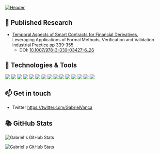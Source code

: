 [![Header](https://github.com/gabrielv33/gabrielv33/blob/main/header.jpg?raw=true "Header")](https://twitter.com/GabrielVanca)


<!-- ### Hi there 👋 -->

<!--
Here are some ideas to get you started:

- 🔭 I’m currently working on ...
- 🌱 I’m currently learning ...
- 👯 I’m looking to collaborate on ...
- 🤔 I’m looking for help with ...
- 💬 Ask me about ...
- 📫 How to reach me: ...
- 😄 Pronouns: ...
- ⚡ Fun fact: ...
-->


## 🔬 Published Research

- [Temporal Aspects of Smart Contracts for Financial Derivatives](https://www.researchgate.net/publication/328586457_Temporal_Aspects_of_Smart_Contracts_for_Financial_Derivatives_8th_International_Symposium_ISoLA_2018_Limassol_Cyprus_November_5-9_2018_Proceedings_Part_IV), Leveraging Applications of Formal Methods, Verification and Validation. Industrial Practice pp 339-355
    - DOI: [10.1007/978-3-030-03427-6_26](http://dx.doi.org/10.1007/978-3-030-03427-6_26)


## 🧰 Technologies & Tools

<!-- Format ![](https://img.shields.io/badge/<WORD_ON_LEFT>-<WORD_ON_RIGHT>-informational?style=flat&logo=<LOGO_NAME>&logoColor=white&color=2bbc8a) -->

<!-- Icons: https://simpleicons.org/ -->
<!-- Icons (new): https://simple-icons.github.io/simple-icons-website/?q=c%20sh -->
<!-- Logos: Simple-icons are referenced using names as they appear on the simple-icons site. If the name includes spaces, replace them with dashes (e.g: ?logo=visual-studio-code) -->
<!-- Custom Logos are possible. -->
<!-- Badges: https://shields.io/category/other -->

![](https://img.shields.io/badge/OS-Windows-informational?style=flat&logo=windows&logoColor=white&color=2bbc8a)
![](https://img.shields.io/badge/Hypervisor-VMware_ESXi-informational?style=flat&logo=vmware&logoColor=white&color=2bbc8a)
![](https://img.shields.io/badge/Cloud-Digital_Ocean-informational?style=flat&logo=digitalocean&logoColor=white&color=2bbc8a)
![](https://img.shields.io/badge/CDN-Cloudflare-informational?style=flat&logo=cloudflare&logoColor=white&color=2bbc8a)
![](https://img.shields.io/badge/Code-C/C++-informational?style=flat&logo=cplusplus&logoColor=white&color=2bbc8a)
![](https://img.shields.io/badge/Code-C_Sharp_-informational?style=flat&logo=c-sharp&logoColor=white&color=2bbc8a)
![](https://img.shields.io/badge/Code-JavaScript-informational?style=flat&logo=javascript&logoColor=white&color=2bbc8a)
![](https://img.shields.io/badge/Text-LaTeX-informational?style=flat&logo=latex&logoColor=white&color=2bbc8a)
![](https://img.shields.io/badge/Shell-PowerShell-informational?style=flat&logo=powershell&logoColor=white&color=2bbc8a) 
![](https://img.shields.io/badge/Shell-Bash-informational?style=flat&logo=gnu-bash&logoColor=white&color=2bbc8a)
![](https://img.shields.io/badge/Editor-Visual_Studio_Code-informational?style=flat&logo=visual-studio-code&logoColor=white&color=2bbc8a)
![](https://img.shields.io/badge/Tools-Windows_Terminal-informational?style=flat&logo=windows-terminal&logoColor=white&color=2bbc8a)
![](https://img.shields.io/badge/Tools-Docker-informational?style=flat&logo=docker&logoColor=white&color=2bbc8a)
![](https://img.shields.io/badge/Tools-Kubernetes-informational?style=flat&logo=kubernetes&logoColor=white&color=2bbc8a)
![](https://img.shields.io/badge/Content_Creation-Adobe_CC-informational?style=flat&logo=adobe-creative-cloud&logoColor=white&color=2bbc8a)
<!-- ![](https://img.shields.io/badge/Code-Golang-informational?style=flat&logo=go&logoColor=white&color=2bbc8a)
![](https://img.shields.io/badge/Code-Make-informational?style=flat&logo=cmake&logoColor=white&color=2bbc8a)-->
<!-- ![](https://img.shields.io/badge/Editor-IntelliJ_IDEA-informational?style=flat&logo=intellij-idea&logoColor=white&color=2bbc8a) -->


## 📫 Get in touch

- Twitter https://twitter.com/GabrielVanca


## 📚 GitHub Stats

<!-- Project: https://github.com/anuraghazra/github-readme-stats#github-stats-card -->
<!-- Themes: https://github.com/anuraghazra/github-readme-stats/blob/master/themes/README.md -->

![Gabriel's GitHub Stats](https://github-profile-readme-stats.vanca.co.uk/api/top-langs/?username=gabrielv33&count_private=true&show_icons=true&theme=vue-dark&layout=compact&hide=makefile,CMake,HTML,CSS&langs_count=10)

![Gabriel's GitHub Stats](https://github-profile-readme-stats.vanca.co.uk/api?username=gabrielv33&count_private=true&show_icons=true&theme=vue-dark&include_all_commits=true)
